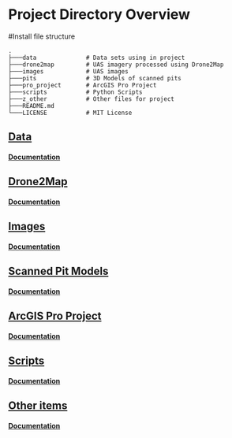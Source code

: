 Project Directory Overview
==========================

#Install file structure

    .
    ├───data              # Data sets using in project
    ├───drone2map         # UAS imagery processed using Drone2Map
    ├───images            # UAS images
    ├───pits              # 3D Models of scanned pits
    ├───pro_project       # ArcGIS Pro Project
    ├───scripts           # Python Scripts
    ├───z_other           # Other files for project
    ├───README.md
    └───LICENSE           # MIT License





## [Data](data)
#### [Documentation](documentation/DATA.md)


## [Drone2Map](https://iastate.box.com/s/zgcdb8iqin95ggixd2ulxc8g7kbqhu9d)
#### [Documentation](documentation/DRONE2MAP.md)


## [Images](https://iastate.box.com/s/ycnd95lq5l3zpzyvls7z2dm3nx871nat)
#### [Documentation](documentation/IMAGES.md)

## [Scanned Pit Models](pits)
#### [Documentation](documentation/PITS.md)


## [ArcGIS Pro Project](https://iastate.box.com/s/1j5ppplwofrh8ldt6kc0emcyglyci1zo)
#### [Documentation](documentation/PRO_PROJECT.md)


## [Scripts](scripts)
#### [Documentation](documentation/SCRIPTS.md)


## [Other items](z_other)
#### [Documentation](documentation/Z_OTHER.md)
